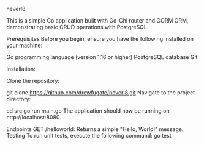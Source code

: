 neverl8

This is a simple Go application built with Go-Chi router and GORM ORM, demonstrating basic CRUD operations with PostgreSQL.

Prerequisites
Before you begin, ensure you have the following installed on your machine:

Go programming language (version 1.16 or higher)
PostgreSQL database
Git

Installation:

Clone the repository:

git clone https://github.com/drewfugate/neverl8.git
Navigate to the project directory:

cd src
go run main.go
The application should now be running on http://localhost:8080.

Endpoints
GET /helloworld: Returns a simple "Hello, World!" message.
Testing
To run unit tests, execute the following command:
go test 
